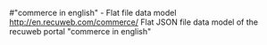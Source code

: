 #"commerce in english" - Flat file data model
http://en.recuweb.com/commerce/
Flat JSON file data model of the recuweb portal "commerce in english"
